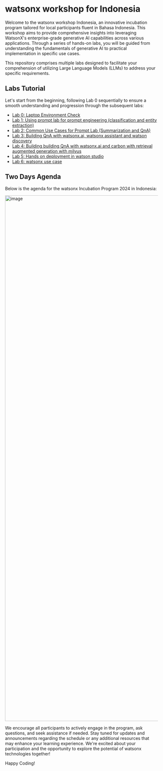 # watsonx workshop for Indonesia
Welcome to the watsonx workshop Indonesia, an innovative incubation program tailored for local participants fluent in Bahasa Indonesia. This workshop aims to provide comprehensive insights into leveraging WatsonX's enterprise-grade generative AI capabilities across various applications. Through a series of hands-on labs, you will be guided from understanding the fundamentals of generative AI to practical implementation in specific use cases.

This repository comprises multiple labs designed to facilitate your comprehension of utilizing Large Language Models (LLMs) to address your specific requirements.

## Labs Tutorial
Let's start from the beginning, following Lab 0 sequentially to ensure a smooth understanding and progression through the subsequent labs:

- [Lab 0: Laptop Environment Check](https://github.com/Client-Engineering-Indonesia/watsonx-incubation-2/blob/main/Lab%200%3A%20Laptop%20Environment%20Check/README.md)
- [Lab 1: Using prompt lab for prompt engineering​  (classification and entity extraction)](https://github.com/Client-Engineering-Indonesia/watsonx-incubation-2/blob/main/Lab%201%3A%20Using%20prompt%20lab%20for%20prompt%20engineering%E2%80%8B%20%20(classification%20and%20entity%20extraction)/README.md)
- [Lab 2: Common Use Cases for Prompt Lab​  (Summarization and QnA)](https://github.com/Client-Engineering-Indonesia/watsonx-incubation-2/blob/main/Lab%202%3A%20Common%20Use%20Cases%20for%20Prompt%20Lab%E2%80%8B%20%20(Summarization%20and%20QnA)/readme.md)
- [Lab 3: Building QnA with watsonx.ai, watsonx assistant and watson discovery](https://github.com/Client-Engineering-Indonesia/watsonx-incubation-2/blob/main/Lab%203%3A%20Building%20QnA%20with%20watsonx.ai%2C%20watsonx%20assistant%20and%20watson%20discovery/setup.md)
- [Lab 4: Building building QnA with watsonx.ai and carbon with retrieval augmented generation with milvus](https://github.com/Client-Engineering-Indonesia/watsonx-incubation-2/blob/main/Lab%204%3A%20Building%20building%20QnA%20with%20watsonx.ai%20and%20carbon%20with%20retrieval%20augmented%20generation%20with%20milvus/README.md)
- [Lab 5: Hands on deployment in watson studio](https://github.com/Client-Engineering-Indonesia/watsonx-incubation-2/blob/main/Lab%205%3A%20Hands%20on%20deployment%20in%20watson%20studio/readme.md)
- [Lab 6: watsonx use case](https://github.com/Client-Engineering-Indonesia/watsonx-incubation-2/blob/main/Lab%206%3A%20watsonx%20use%20case/readme.md)

## Two Days Agenda
Below is the agenda for the watsonx Incubation Program 2024 in Indonesia:


<img width="1728" alt="image" src="https://github.com/Client-Engineering-Indonesia/watsonx-incubation-2/assets/20800128/927bea3f-06f3-4ab5-a1e9-0b024b414d63">


We encourage all participants to actively engage in the program, ask questions, and seek assistance if needed. Stay tuned for updates and announcements regarding the schedule or any additional resources that may enhance your learning experience. We're excited about your participation and the opportunity to explore the potential of watsonx technologies together!

Happy Coding!
